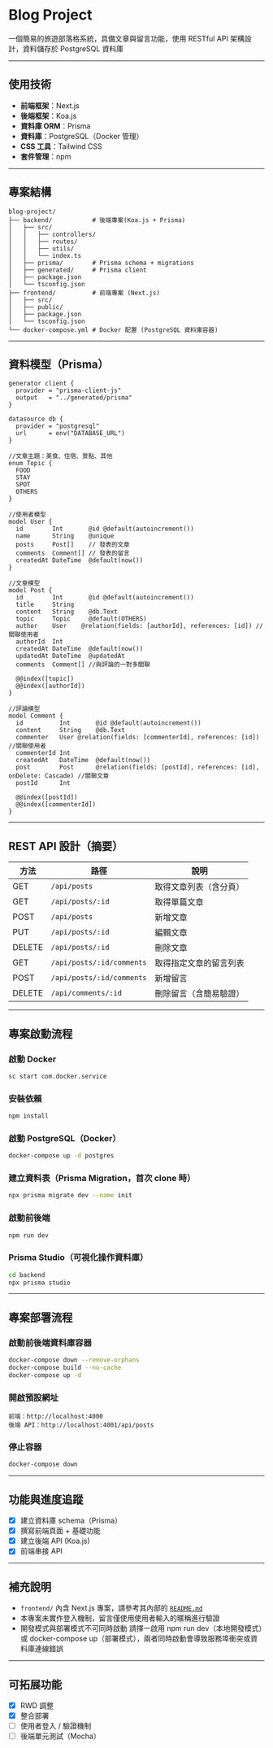 # Blog Project 
一個簡易的旅遊部落格系統，具備文章與留言功能，使用 RESTful API 架構設計，資料儲存於 PostgreSQL 資料庫

---

## 使用技術

- **前端框架**：Next.js
- **後端框架**：Koa.js
- **資料庫 ORM**：Prisma
- **資料庫**：PostgreSQL（Docker 管理）
- **CSS 工具**：Tailwind CSS
- **套件管理**：npm

---

## 專案結構
```
blog-project/
├── backend/           # 後端專案(Koa.js + Prisma)
│   ├── src/
│   │   ├── controllers/
│   │   ├── routes/
│   │   ├── utils/
│   │   └── index.ts
│   ├── prisma/        # Prisma schema + migrations
│   ├── generated/     # Prisma client
│   ├── package.json
│   └── tsconfig.json
├── frontend/          # 前端專案 (Next.js)
│   ├── src/
│   ├── public/
│   ├── package.json
│   └── tsconfig.json
└── docker-compose.yml # Docker 配置 (PostgreSQL 資料庫容器)
```

---

## 資料模型（Prisma）

```prisma
generator client {
  provider = "prisma-client-js"
  output   = "../generated/prisma"
}

datasource db {
  provider = "postgresql"
  url      = env("DATABASE_URL")
}

//文章主題：美食、住宿、景點、其他
enum Topic {
  FOOD
  STAY
  SPOT
  OTHERS
}

//使用者模型
model User {
  id        Int       @id @default(autoincrement())
  name      String    @unique
  posts     Post[]    // 發表的文章
  comments  Comment[] // 發表的留言
  createdAt DateTime  @default(now())
}

//文章模型
model Post {
  id        Int       @id @default(autoincrement())
  title     String
  content   String    @db.Text
  topic     Topic     @default(OTHERS)
  author    User    @relation(fields: [authorId], references: [id]) //關聯使用者
  authorId  Int
  createdAt DateTime  @default(now())
  updatedAt DateTime  @updatedAt
  comments  Comment[] //與評論的一對多關聯

  @@index([topic])
  @@index([authorId])
}

//評論模型
model Comment {
  id          Int       @id @default(autoincrement())
  content     String    @db.Text
  commenter   User @relation(fields: [commenterId], references: [id]) //關聯使用者
  commenterId Int
  createdAt   DateTime  @default(now())
  post        Post      @relation(fields: [postId], references: [id], onDelete: Cascade) //關聯文章
  postId      Int

  @@index([postId])
  @@index([commenterId])
}
```

---

## REST API 設計（摘要）

| 方法     | 路徑                          | 說明                   |
|----------|-------------------------------|------------------------|
| GET      | `/api/posts`                  | 取得文章列表（含分頁）   |
| GET      | `/api/posts/:id`              | 取得單篇文章            |
| POST     | `/api/posts`                  | 新增文章               |
| PUT      | `/api/posts/:id`              | 編輯文章               |
| DELETE   | `/api/posts/:id`              | 刪除文章               |
| GET      | `/api/posts/:id/comments`     | 取得指定文章的留言列表   |
| POST     | `/api/posts/:id/comments`     | 新增留言               |
| DELETE   | `/api/comments/:id`           | 刪除留言（含簡易驗證）  |

---

## 專案啟動流程

### 啟動 Docker

```bash
sc start com.docker.service
```

### 安裝依賴

```bash
npm install
```

### 啟動 PostgreSQL（Docker）

```bash
docker-compose up -d postgres
```

### 建立資料表（Prisma Migration，首次 clone 時）

```bash
npx prisma migrate dev --name init
```

### 啟動前後端

```bash
npm run dev
```

### Prisma Studio（可視化操作資料庫）

```bash
cd backend
npx prisma studio
```

---

## 專案部署流程

### 啟動前後端資料庫容器

```bash
docker-compose down --remove-orphans
docker-compose build --no-cache
docker-compose up -d
```

### 開啟預設網址

```
前端：http://localhost:4000
後端 API：http://localhost:4001/api/posts
```

### 停止容器

```bash
docker-compose down
```

---

## 功能與進度追蹤

- [x] 建立資料庫 schema（Prisma）
- [x] 撰寫前端頁面 + 基礎功能
- [x] 建立後端 API (Koa.js)
- [x] 前端串接 API

---

## 補充說明

- `frontend/` 內含 Next.js 專案，請參考其內部的 [`README.md`](./frontend/README.md)
- 本專案未實作登入機制，留言僅使用使用者輸入的暱稱進行驗證
- 開發模式與部署模式不可同時啟動
請擇一啟用 npm run dev（本地開發模式）或 docker-compose up（部署模式），兩者同時啟動會導致服務埠衝突或資料庫連線錯誤



---

## 可拓展功能

- [x] RWD 調整
- [x] 整合部署
- [ ] 使用者登入 / 驗證機制
- [ ] 後端單元測試（Mocha）